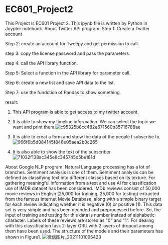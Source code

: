 # EC601_Project2
This Project is EC601 Project 2.
This ipynb file is written by Python in Juypter notebook. 
About Twitter API program.
Step 1: Create a Twitter account

Step 2: create an account for Tweepy and get permission to call.

step 3: copy the license password and pass the parameters.

step 4: call the API library function.

Step 5: Select a function in the API library for parameter call.

Step 6: create a new list and save API data to the list.

Step 7: use the fundction of Pandas to show something.

result: 
1. This API program is able to get access to my twitter account. 
2. It is able to show my timeline information. We can select the topic we want and print them.![c95325b8cc482e671560b35716788ae](https://user-images.githubusercontent.com/72896630/139682956-27f3f77c-7f1d-4db9-88b0-c23ab57ee735.png)

3. It is able to creat a form and show the data of the people I subscribe to.![966f6b5d084145f846e05aea2b0c265](https://user-images.githubusercontent.com/72896630/139682981-636f976e-cd0a-4bad-81e3-d70a229b5917.png)

4. It is also able to show the text of the subscriber.![71032f138ac345e8c345745d5be181d](https://user-images.githubusercontent.com/72896630/139682992-ebfbd4eb-5bf7-45ac-ac99-6bb8afaec8a9.png)


About Google NLP program:
Natural Language processing has a lot of branches. Sentiment analysis is one of them. Sentiment analysis can be defined as classifying text into different classes based on its texture. For gathering meaningful information from a text and use AI for classification use of IMDB dataset has been considered. IMDb reviews consist of 50,000 movie reviews in English (25,000 for training, 25,000 for testing) extracted from the famous Internet Movie Database, along with a simple binary target for each review indicating whether it is negative (0) or positive (1). This data set is very simple and has been decoded and preprocessed before. So, the input of training and testing for this data is number instead of alphabetic character. Labels of these reviews are stored as "0" and "1". For dealing with this classification task 2-layer GRU with 2 layers of dropout among them have been used. The structure of the models and their parameters has shown in Figure1. 
![微信图片_20211101095423](https://user-images.githubusercontent.com/72896630/139682850-d655bc7f-d0a7-47bc-b1c3-01aa4002d855.png)


